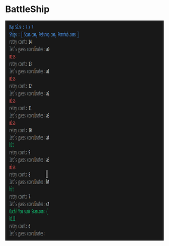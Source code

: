 # BattleShip
<div align="center">
  <img src="https://github.com/caunhach/BattleShip/blob/main/scam.png" width="700" height=700">
</div>
